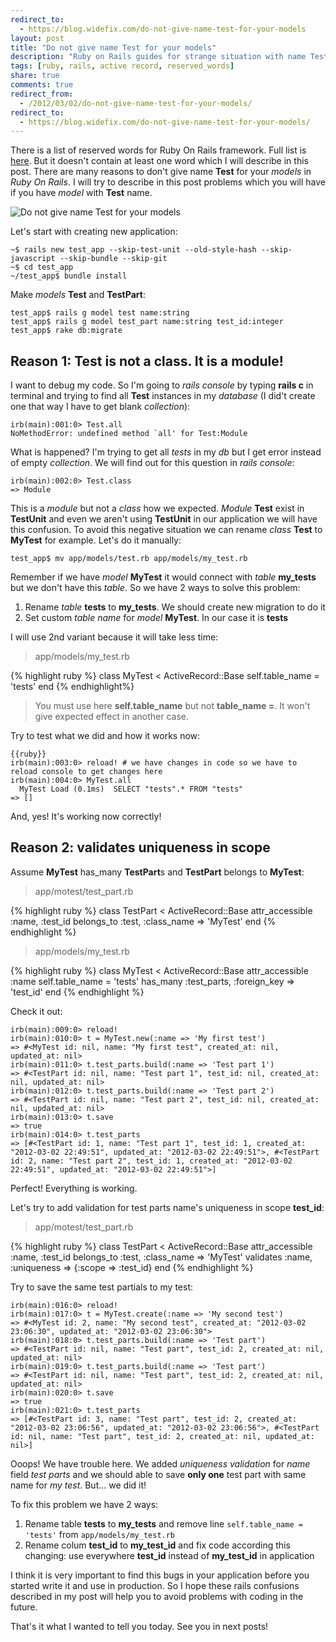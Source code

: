 ```yaml
---
redirect_to:
  - https://blog.widefix.com/do-not-give-name-test-for-your-models
layout: post
title: "Do not give name Test for your models"
description: "Ruby on Rails guides for strange situation with name Test for models. There are many reasons to do not give name Test for your models in Ruby On Rails. Validates uniqueness in scope test_id does not work. There is a already Test module in Ruby On Rails"
tags: [ruby, rails, active record, reserved_words]
share: true
comments: true
redirect_from:
  - /2012/03/02/do-not-give-name-test-for-your-models/
redirect_to:
  - https://blog.widefix.com/do-not-give-name-test-for-your-models/
---
```



There is a list of reserved words for Ruby On Rails framework. Full list is [here](http://oldwiki.rubyonrails.org/rails/pages/ReservedWords).
But it doesn't contain at least one word which I will describe in this post. There are many reasons to don't give name **Test** for your _models_ in _Ruby On Rails_.
I will try to describe in this post problems which you will have if you have _model_ with **Test** name.

![Do not give name Test for your models](/images/do_not_give_test_name_for_models.jpg)

Let's start with creating new application:

    ~$ rails new test_app --skip-test-unit --old-style-hash --skip-javascript --skip-bundle --skip-git
    ~$ cd test_app
    ~/test_app$ bundle install

Make _models_ **Test** and **TestPart**:

    test_app$ rails g model test name:string
    test_app$ rails g model test_part name:string test_id:integer
    test_app$ rake db:migrate


## Reason 1: Test is not a class. It is a module!

I want to debug my code. So I'm going to _rails console_ by typing **rails c** in terminal and trying to
find all **Test** instances in my _database_ (I did't create one that way I have to get blank _collection_):

    irb(main):001:0> Test.all
    NoMethodError: undefined method `all' for Test:Module

What is happened? I'm trying to get all _tests_ in my _db_ but I get error instead of empty _collection_.
We will find out for this question in _rails console_:

    irb(main):002:0> Test.class
    => Module

This is a _module_ but not a _class_ how we expected. _Module_ **Test** exist in **TestUnit** and even we aren't using
**TestUnit** in our application we will have this confusion. To avoid this negative situation we can rename _class_ **Test** to
**MyTest** for example. Let's do it manually:

    test_app$ mv app/models/test.rb app/models/my_test.rb

Remember if we have _model_ **MyTest** it would connect with _table_
**my_tests** but we don't have this _table_. So we have 2 ways to solve this problem:

1. Rename _table_ **tests** to **my_tests**. We should create new migration to do it
2. Set custom _table name_ for _model_ **MyTest**. In our case it is **tests**

I will use 2nd variant because it will take less time:

> app/models/my_test.rb

{% highlight ruby %}
class MyTest < ActiveRecord::Base
  self.table_name = 'tests'
end
{% endhighlight%}

> You must use here **self.table_name** but not **table_name =**. It won't give expected effect in another case.

Try to test what we did and how it works now:

    {{ruby}}
    irb(main):003:0> reload! # we have changes in code so we have to reload console to get changes here
    irb(main):004:0> MyTest.all
      MyTest Load (0.1ms)  SELECT "tests".* FROM "tests"
    => []

And, yes! It's working now correctly!

## Reason 2: validates uniqueness in scope

Assume **MyTest** has_many **TestPart**s and **TestPart** belongs to **MyTest**:

> app/motest/test_part.rb

{% highlight ruby %}
class TestPart < ActiveRecord::Base
  attr_accessible :name, :test_id
  belongs_to :test, :class_name => 'MyTest'
end
{% endhighlight %}

> app/models/my_test.rb

{% highlight ruby %}
class MyTest < ActiveRecord::Base
  attr_accessible :name
  self.table_name = 'tests'
  has_many :test_parts, :foreign_key => 'test_id'
end
{% endhighlight %}

Check it out:

    irb(main):009:0> reload!
    irb(main):010:0> t = MyTest.new(:name => 'My first test')
    => #<MyTest id: nil, name: "My first test", created_at: nil, updated_at: nil>
    irb(main):011:0> t.test_parts.build(:name => 'Test part 1')
    => #<TestPart id: nil, name: "Test part 1", test_id: nil, created_at: nil, updated_at: nil>
    irb(main):012:0> t.test_parts.build(:name => 'Test part 2')
    => #<TestPart id: nil, name: "Test part 2", test_id: nil, created_at: nil, updated_at: nil>
    irb(main):013:0> t.save
    => true
    irb(main):014:0> t.test_parts
    => [#<TestPart id: 1, name: "Test part 1", test_id: 1, created_at: "2012-03-02 22:49:51", updated_at: "2012-03-02 22:49:51">, #<TestPart id: 2, name: "Test part 2", test_id: 1, created_at: "2012-03-02 22:49:51", updated_at: "2012-03-02 22:49:51">]

Perfect! Everything is working.

Let's try to add validation for test parts name's uniqueness in scope **test_id**:

> app/motest/test_part.rb

{% highlight ruby %}
class TestPart < ActiveRecord::Base
  attr_accessible :name, :test_id
  belongs_to :test, :class_name => 'MyTest'
  validates :name, :uniqueness => {:scope => :test_id}
end
{% endhighlight %}

Try to save the same test partials to my test:

    irb(main):016:0> reload!
    irb(main):017:0> t = MyTest.create(:name => 'My second test')
    => #<MyTest id: 2, name: "My second test", created_at: "2012-03-02 23:06:30", updated_at: "2012-03-02 23:06:30">
    irb(main):018:0> t.test_parts.build(:name => 'Test part')
    => #<TestPart id: nil, name: "Test part", test_id: 2, created_at: nil, updated_at: nil>
    irb(main):019:0> t.test_parts.build(:name => 'Test part')
    => #<TestPart id: nil, name: "Test part", test_id: 2, created_at: nil, updated_at: nil>
    irb(main):020:0> t.save
    => true
    irb(main):021:0> t.test_parts
    => [#<TestPart id: 3, name: "Test part", test_id: 2, created_at: "2012-03-02 23:06:56", updated_at: "2012-03-02 23:06:56">, #<TestPart id: nil, name: "Test part", test_id: 2, created_at: nil, updated_at: nil>]

Ooops! We have trouble here. We added _uniqueness validation_ for _name_ field _test parts_ and we should able to save **only one** test part with
same name for _my test_. But... we did it!

To fix this problem we have 2 ways:

1. Rename table **tests** to **my_tests** and remove line `self.table_name = 'tests'` from `app/models/my_test.rb`
2. Rename colum **test_id** to **my_test_id** and fix code according this changing: use everywhere **test_id** instead of **my_test_id** in application

I think it is very important to find this bugs in your application before you started write it and use in production. So I hope these rails confusions
described in my post will help you to avoid problems with coding in the future.

That's it what I wanted to tell you today. See you in next posts!
